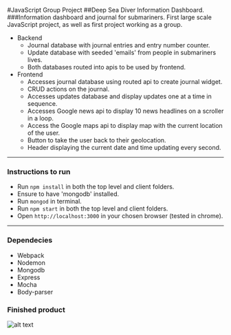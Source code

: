 #JavaScript Group Project
##Deep Sea Diver Information Dashboard.
###Information dashboard and journal for submariners.
First large scale JavaScript project, as well as first project working as a group.
  - Backend
    * Journal database with journal entries and entry number counter.
    * Update database with seeded 'emails' from people in submariners lives.
    * Both databases routed into apis to be used by frontend.
  - Frontend
    * Accesses journal database using routed api to create journal widget.
    * CRUD actions on the journal.
    * Accesses updates database and display updates one at a time in sequence.
    * Accesses Google news api to display 10 news headlines on a scroller in a loop.
    * Access the Google maps api to display map with the current location of the user.
    * Button to take the user back to their geolocation.
    * Header displaying the current date and time updating every second.

---

### Instructions to run
  - Run `npm install` in both the top level and client folders.
  - Ensure to have 'mongodb' installed.
  - Run `mongod` in terminal.
  - Run `npm start` in both the top level and client folders.
  - Open `http://localhost:3000` in your chosen browser (tested in chrome).

---

### Dependecies
  - Webpack
  - Nodemon
  - Mongodb
  - Express
  - Mocha
  - Body-parser

### Finished product

![alt text](http://i.imgur.com/RFmViua.jpg)
